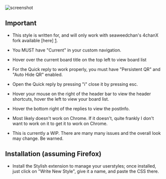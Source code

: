 ![screenshot](https://raw.github.com/RiDeag/Stines/master/screenshot.png)

 Important
-----------

* This style is written for, and will only work with seaweedchan's 4chanX fork available [here] [1].

* You MUST have "Current" in your custom navigation.

* Hover over the current board title on the top left to view board list

* For the Quick reply to work properly, you must have "Persistent QR" and "Auto Hide QR" enabled.

* Open the Quick reply by pressing "i" close it by pressing esc.

* Hover your mouse on the right of the header bar to view the header shortcuts, hover the left to view your board list.

* Hover the bottom right of the replies to view the postInfo.

* Most likely doesn't work on Chrome. If it doesn't, quite frankly I don't want to work on it to get it to work on Chrome.

* This is currently a WIP. There are many many issues and the overall look may change. Be warned.


Installation (assuming Firefox)
-------------------------------

* Install the Stylish extension to manage your userstyles; once installed, just click on "Write New Style", give it a name, and paste the CSS there.

[1]: http://seaweedchan.github.io/4chan-x/
